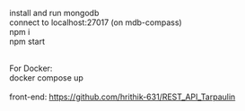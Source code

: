 install and run mongodb<br/>
connect to localhost:27017 (on mdb-compass)<br/>
npm i <br/>
npm start<br/><br/>

For Docker:<br/>
docker compose up<br/><br/>
front-end: https://github.com/hrithik-631/REST_API_Tarpaulin

